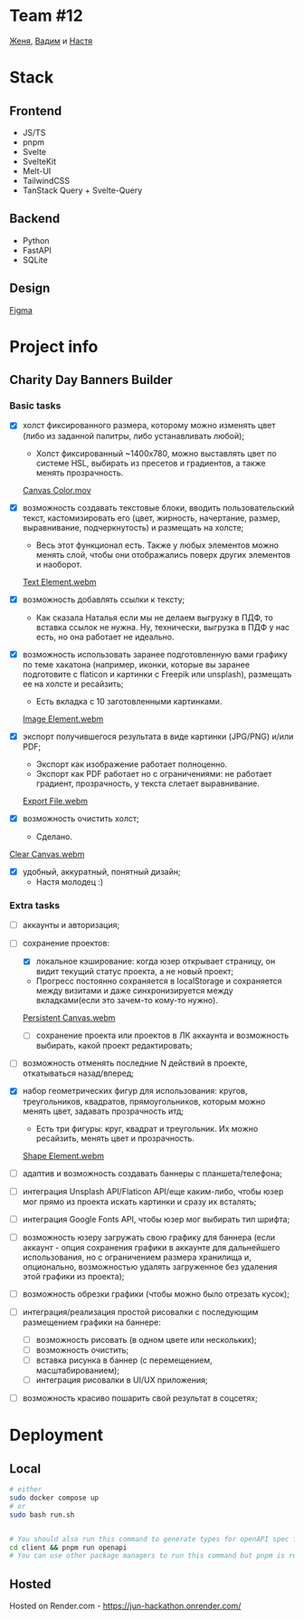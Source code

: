 # Team #12

[Женя](https://t.me/HugeLetters), [Вадим](https://t.me/pnkvnky) и [Настя](https://t.me/palmette)

# Stack

## Frontend

- JS/TS
- pnpm
- Svelte
- SvelteKit
- Melt-UI
- TailwindCSS
- TanStack Query + Svelte-Query

## Backend

- Python
- FastAPI
- SQLite

## Design

[Figma](https://www.figma.com/file/14IWGKKD2T9XmvJ7IkBZXK/%D0%94%D0%B6%D1%83%D0%BD-%D1%85%D0%B0%D0%BA%D0%B0%D1%82%D0%BE%D0%BD%3A-%D0%BA%D0%BE%D0%BC%D0%B0%D0%BD%D0%B4%D0%B0-%2312?type=design&node-id=0%3A1&mode=design&t=0GPo1EmlhcDVFA8D-1)

# Project info

## Charity Day Banners Builder

### Basic tasks

- [x] холст фиксированного размера, которому можно изменять цвет (либо из заданной палитры, либо устанавливать любой);
  - Холст фиксированный ~1400х780, можно выставлять цвет по системе HSL, выбирать из пресетов и градиентов, а также менять прозрачность.
    
  [Canvas Color.mov](https://github.com/HugeLetters/jun-hackathon/assets/119697239/406926b7-9006-4820-886e-d52be35829cf)

- [x] возможность создавать текстовые блоки, вводить пользовательский текст, кастомизировать его (цвет, жирность, начертание, размер, выравнивание, подчеркнутость) и размещать на холсте;
  - Весь этот функционал есть. Также у любых элементов можно менять слой, чтобы они отображались поверх других элементов и наоборот.

  [Text Element.webm](https://github.com/HugeLetters/jun-hackathon/assets/119697239/196694d7-ff8e-4619-8b23-f36ac2d96746)

- [x] возможность добавлять ссылки к тексту;
  - Как сказала Наталья если мы не делаем выгрузку в ПДФ, то вставка ссылок не нужна. Ну, технически, выгрузка в ПДФ у нас есть, но она работает не идеально.
- [x] возможность использовать заранее подготовленную вами графику по теме хакатона (например, иконки, которые вы заранее подготовите с flaticon и картинки с Freepik или unsplash), размещать ее на холсте и ресайзить;
  - Есть вкладка с 10 заготовленными картинками.

  [Image Element.webm](https://github.com/HugeLetters/jun-hackathon/assets/119697239/6de42cd1-e6b5-4825-8e5b-ee7ce9c011c6)

- [x] экспорт получившегося результата в виде картинки (JPG/PNG) и/или PDF;
  - Экспорт как изображение работает полноценно.
  - Экспорт как PDF работает но с ограничениями: не работает градиент, прозрачность, у текста слетает выравнивание.

  [Export File.webm](https://github.com/HugeLetters/jun-hackathon/assets/119697239/bbb06346-2ed9-4b1b-80b8-0ed484d0d757)

- [x] возможность очистить холст;
  - Сделано.

[Clear Canvas.webm](https://github.com/HugeLetters/jun-hackathon/assets/119697239/1f35b9fe-214e-4b4c-b7ce-0886b0e80020)

- [x] удобный, аккуратный, понятный дизайн;
  - Настя молодец :)

### Extra tasks

- [ ] аккаунты и авторизация;
- [ ] сохранение проектов:
  - [x] локальное кэширование: когда юзер открывает страницу, он видит текущий статус проекта, а не новый проект;
  - Прогресс постоянно сохраняется в localStorage и сохраняется между визитами и даже синхронизируется между вкладками(если это зачем-то кому-то нужно).
  
  [Persistent Canvas.webm](https://github.com/HugeLetters/jun-hackathon/assets/119697239/bc113961-428d-4403-9a0a-2c282fccf475)

  - [ ] сохранение проекта или проектов в ЛК аккаунта и возможность выбирать, какой проект редактировать;
- [ ] возможность отменять последние N действий в проекте, откатываться назад/вперед;
- [x] набор геометрических фигур для использования: кругов, треугольников, квадратов, прямоугольников, которым можно менять цвет, задавать прозрачность итд;
  - Есть три фигуры: круг, квадрат и треугольник. Их можно ресайзить, менять цвет и прозрачность.

  [Shape Element.webm](https://github.com/HugeLetters/jun-hackathon/assets/119697239/a16a95b7-0746-4493-a34e-553c1b92c4dd)

- [ ] адаптив и возможность создавать баннеры с планшета/телефона;
- [ ] интеграция Unsplash API/Flaticon API/еще каким-либо, чтобы юзер мог прямо из проекта искать картинки и сразу их всталять;
- [ ] интеграция Google Fonts API, чтобы юзер мог выбирать тип шрифта;
- [ ] возможность юзеру загружать свою графику для баннера (если аккаунт - опция сохранения графики в аккаунте для дальнейшего использования, но с ограничением размера хранилища и, опционально, возможностью удалять загруженное без удаления этой графики из проекта);
- [ ] возможность обрезки графики (чтобы можно было отрезать кусок);
- [ ] интеграция/реализация простой рисовалки с последующим размещением графики на баннере:
  - [ ] возможность рисовать (в одном цвете или нескольких);
  - [ ] возможность очистить;
  - [ ] вставка рисунка в баннер (с перемещением, масштабированием);
  - [ ] интеграция рисовалки в UI/UX приложения;
- [ ] возможность красиво пошарить свой результат в соцсетях;

# Deployment

## Local

```bash
# either
sudo docker compose up
# or
sudo bash run.sh


# You should also run this command to generate types for openAPI spec for the client.
cd client && pnpm run openapi
# You can use other package managers to run this command but pnpm is recommended
```

## Hosted

Hosted on Render.com - https://jun-hackathon.onrender.com/
